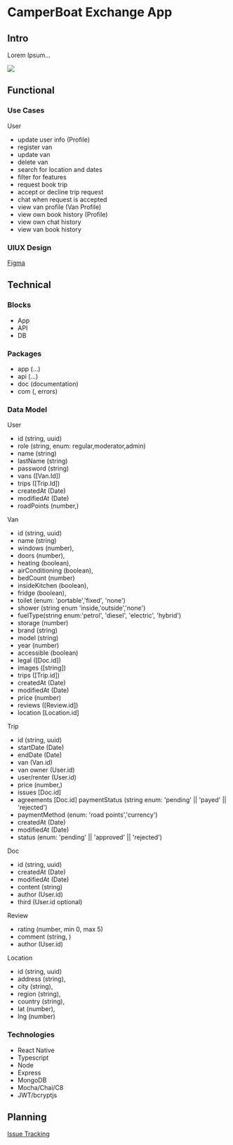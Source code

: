 # CamperBoat Exchange App

## Intro

Lorem Ipsum...

![](https://media.giphy.com/media/SXCcZUVG44ZvPIziBj/giphy.gif?cid=ecf05e47j1c1f0206qzn8wbr6im8dmop29pl3ubeubebq1of&ep=v1_gifs_search&rid=giphy.gif&ct=g)

## Functional

### Use Cases

User

- update user info (Profile)
- register van
- update van
- delete van
- search for location and dates
- filter for features
- request book trip
- accept or decline trip request
- chat when request is accepted
- view van profile (Van Profile)
- view own book history (Profile)
- view own chat history
- view van book history

### UIUX Design

[Figma](https://www.figma.com/design/2ghRzi1STkKkGGQX9qSoxX/Views?node-id=85-22956&t=7nt3miqHx1C4U7oz-0)

## Technical

### Blocks

- App
- API
- DB

### Packages

- app (...)
- api (...)
- doc (documentation)
- com (, errors)

### Data Model

User

- id (string, uuid)
- role (string, enum: regular,moderator,admin)
- name (string)
- lastName (string)
- password (string)
- vans ([Van.Id])
- trips ([Trip.Id])
- createdAt (Date)
- modifiedAt (Date)
- roadPoints (number,)

Van

- id (string, uuid)
- name (string)
- windows (number),
- doors (number),
- heating (boolean),
- airConditioning (boolean),
- bedCount (number)
- insideKitchen (boolean),
- fridge (boolean),
- toilet (enum: 'portable','fixed', 'none')
- shower (string enum 'inside,'outside','none')
- fuelType(string enum:'petrol', 'diesel', 'electric', 'hybrid')
- storage (number)
- brand (string)
- model (string)
- year (number)
- accessible (boolean)
- legal ([Doc.id])
- images ([string])
- trips ([Trip.id])
- createdAt (Date)
- modifiedAt (Date)
- price (number)
- reviews ([Review.id])
- location [Location.id]

Trip

- id (string, uuid)
- startDate (Date)
- endDate (Date)
- van (Van.id)
- van owner (User.id)
- user/renter (User.id)
- price (number,)
- issues [Doc.id]
- agreements [Doc.id]
  paymentStatus (string enum: 'pending' || 'payed' || 'rejected')
- paymentMethod (enum: 'road points','currency')
- createdAt (Date)
- modifiedAt (Date)
- status (enum: 'pending' || 'approved' || 'rejected')

Doc

- id (string, uuid)
- createdAt (Date)
- modifiedAt (Date)
- content (string)
- author (User.id)
- third (User.id optional)

Review

- rating (number, min 0, max 5)
- comment (string, )
- author (User.id)

Location

- id (string, uuid)
- address (string),
- city (string),
- region (string),
- country (string),
- lat (number),
- lng (number)

### Technologies

- React Native
- Typescript
- Node
- Express
- MongoDB
- Mocha/Chai/C8
- JWT/bcryptjs

## Planning

[Issue Tracking](https://github.com/b00tc4mp/isdi-bootcamp-202501/issues/88)
